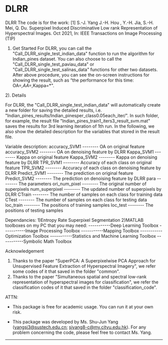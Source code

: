 # DLRR
 DLRR
The code is for the work: 
[1] S.-J. Yang J.-H. Hou , Y.-H. Jia, S.-H. Mei, Q. Du. Superpixel Induced Discriminative Low rank Representation of Hyperspectral Images. Oct 2021, In: IEEE Transactions on Image 
Processing (TIP)
1)  Get Started
For DLRR,  you can call the "Call_DLRR_single_test_indian_data" function to run the algorithm for Indian_pines dataset. You can also choose to call the "Call_DLRR_single_test_paviau_data" 
or "Call_DLRR_single_test_salinas_data" functions for other two datasets. After above procedure, you can see the on-screen instructions for showing the result, such as 
“the performance for this time: OA=*,AA=*,Kappa=*". 

2). Details

For DLRR,  the "Call_DLRR_single_test_indian_data" will automatically create a new folder for saving the detailed results,  i.e. "Indian_pines_results/Indian_pinesper_class0.05each_iter/". In such folder, 
for example, the result file "Indian_pines_train1_iters3_result_svm.mat" saves the results for 3rd learning iteration of 1th run.  In the following, we also show the detailed description for the 
variables that stored in the result file.

Variable description:
accuracy_SVM1 	-------- 	OA on original feature
accuracy_SVM2  	-------- 	OA on denoising feature by DLRR
Kappa_SVM1     	--------	Kappa on original feature
Kappa_SVM2    	--------	Kappa on denoising feature by DLRR
TPR_SVM1         	--------	Accuracy of each class on original feature
TPR_SVM2  	--------    Accuracy of each class on denoising feature by DLRR
Predict_SVM1	--------	The prediction on original feature
Predict_SVM2	--------	The prediction on denoising feature by DLRR
para		--------	The parameters
ori_num_pixel	--------    The original number of superpixels 
num_superpixel 	--------	The updated number of superpixels by DLRR
CTrain		--------	The number of samples on each class for training data
CTest 		--------	The number of samples on each class for testing data
loc_train		--------	The positions of training samples
loc_test		--------	The positions of testing samples

Dependancies:
1)Entropy Rate Superpixel Segmentation
2)MATLAB toolboxes on my PC that you may need:
-----------Deep Learning Toolbox
-----------Image Processing Toolbox
-----------Mapping Toolbox
-----------Optimization Toolbox
-----------Statistics and Machine Learning Toolbox
-----------Symbolic Math Toolbox

Acknowledgement
1) Thanks to the paper "SuperPCA: A Superpixelwise PCA Approach for Unsupervised Feature Extraction of Hyperspectral Imagery", we refer some codes of it that saved in the folder "common".
2) Thanks to the paper "Simultaneous spatial and spectral low-rank representation of hyperspectral images for classification", we refer the classification codes of it that saved in the folder "classification_code".

ATTN: 
- This package is free for academic usage. You can run it at your own risk. 

- This package was developed by Ms. Shu-Jun Yang (yangsj3@sustech.edu.cn; sjyang8-c@my.cityu.edu.hk). For any problem concerning the code, please feel free to contact Ms. Yang.

------------------------------------------------------------------------------------------
